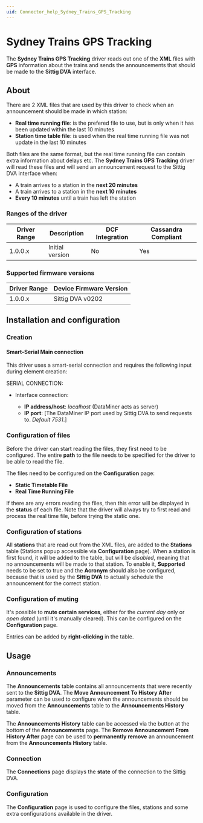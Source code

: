```yaml
---
uid: Connector_help_Sydney_Trains_GPS_Tracking
---
```


# Sydney Trains GPS Tracking

The **Sydney Trains GPS Tracking** driver reads out one of the **XML** files with **GPS** information about the trains and sends the announcements that should be made to the **Sittig DVA** interface.

## About

There are 2 XML files that are used by this driver to check when an announcement should be made in which station:

- **Real time running file**: is the prefered file to use, but is only when it has been updated within the last 10 minutes
- **Station time table file**: is used when the real time running file was not update in the last 10 minutes

Both files are the same format, but the real time running file can contain extra information about delays etc.
The **Sydney Trains GPS Tracking** driver will read these files and will send an announcement request to the Sittig DVA interface when:

- A train arrives to a station in the **next 20 minutes**
- A train arrives to a station in the **next 10 minutes**
- **Every 10 minutes** until a train has left the station

### Ranges of the driver

| **Driver Range** | **Description** | **DCF Integration** | **Cassandra Compliant** |
|------------------|-----------------|---------------------|-------------------------|
| 1.0.0.x          | Initial version | No                  | Yes                     |

### Supported firmware versions

| **Driver Range** | **Device Firmware Version** |
|------------------|-----------------------------|
| 1.0.0.x          | Sittig DVA v0202            |

## Installation and configuration

### Creation

#### Smart-Serial Main connection

This driver uses a smart-serial connection and requires the following input during element creation:

SERIAL CONNECTION:

- Interface connection:

  - **IP address/host**: *localhost* (DataMiner acts as server)
  - **IP port**: \[The DataMiner IP port used by Sittig DVA to send requests to. *Default 7531*.\]

### Configuration of files

Before the driver can start reading the files, they first need to be configured. The entire **path** to the file needs to be specified for the driver to be able to read the file.

The files need to be configured on the **Configuration** page:

- **Static Timetable File**
- **Real Time Running File**

If there are any errors reading the files, then this error will be displayed in the **status** of each file. Note that the driver will always try to first read and process the real time file, before trying the static one.

### Configuration of stations

All **stations** that are read out from the XML files, are added to the **Stations** table (Stations popup accessible via **Configuration** page). When a station is first found, it will be added to the table, but will be *disabled*, meaning that no announcements will be made to that station. To enable it, **Supported** needs to be set to true and the **Acronym** should also be configured, because that is used by the **Sittig DVA** to actually schedule the announcement for the correct station.

### Configuration of muting

It's possible to **mute certain services**, either for the *current day* only or *open dated* (until it's manually cleared). This can be configured on the **Configuration** page.

Entries can be added by **right-clicking** in the table.

## Usage

### Announcements

The **Announcements** table contains all announcements that were recently sent to the **Sittig DVA**. The **Move Announcement To History After** parameter can be used to configure when the announcements should be moved from the **Announcements** table to the **Announcements History** table.

The **Announcements History** table can be accessed via the button at the bottom of the **Announcements** page. The **Remove Announcement From History After** page can be used to **permanently remove** an announcement from the **Announcements History** table.

### Connection

The **Connections** page displays the **state** of the connection to the Sittig DVA.

### Configuration

The **Configuration** page is used to configure the files, stations and some extra configurations available in the driver.

